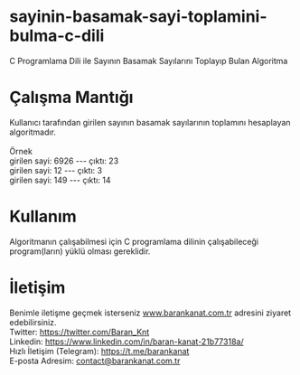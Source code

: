 # sayinin-basamak-sayi-toplamini-bulma-c-dili
C Programlama Dili ile Sayının Basamak Sayılarını Toplayıp Bulan Algoritma

# Çalışma Mantığı
Kullanıcı tarafından girilen sayının basamak sayılarının toplamını hesaplayan algoritmadır.<br><br>
Örnek<br>
girilen sayi: 6926 --- çıktı: 23<br>
girilen sayi: 12 --- çıktı: 3<br>
girilen sayi: 149 --- çıktı: 14<br>

# Kullanım
Algoritmanın çalışabilmesi için C programlama dilinin çalışabileceği program(ların) yüklü olması gereklidir.

# İletişim
Benimle iletişme geçmek isterseniz www.barankanat.com.tr adresini ziyaret edebilirsiniz.                          
Twitter: https://twitter.com/Baran_Knt                          
Linkedin: https://www.linkedin.com/in/baran-kanat-21b77318a/                          
Hızlı İletişim (Telegram): https://t.me/barankanat                          
E-posta Adresim: contact@barankanat.com.tr

